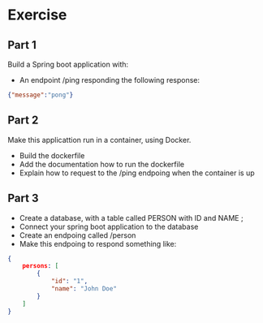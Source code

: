 Exercise
==

## Part 1

Build a Spring boot application with:
- An endpoint /ping responding the following response:

```json
{"message":"pong"}
```


## Part 2 

Make this applicattion run in a container, using Docker.

- Build the dockerfile
- Add the documentation how to run the dockerfile
- Explain how to request to the /ping endpoing when the container is up


## Part 3

- Create a database, with a table called PERSON with ID and NAME ;
- Connect your spring boot application to the database
- Create an endpoing called /person
- Make this endpoing to respond something like:
```json
{
    persons: [
        {
            "id": "1",
            "name": "John Doe"
        }
    ]
}